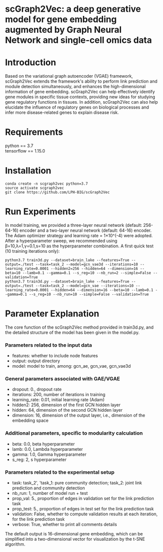 # scGraph2Vec: a deep generative model for gene embedding augmented by Graph Neural Network and single-cell omics data

# Introduction
Based on the variational graph autoencoder (VGAE) framework, scGraph2Vec extends the framework's ability to perform link prediction and module detection simultaneously, and enhances the high-dimensional information of gene embedding. scGraph2Vec can help effectively identify gene modules in specific tissue contexts, providing new ideas for studying gene regulatory functions in tissues. In addition, scGraph2Vec can also help elucidate the influence of regulatory genes on biological processes and infer more disease-related genes to explain disease risk.

# Requirements
python == 3.7  
tensorflow == 1.15.0

# Installation
```
conda create -n scgraph2vec python=3.7
source activate scgraph2vec
git clone https://github.com/LPH-BIG/scGraph2Vec
```

# Run Experiments
In model training, we provided a three-layer neural network (default: 256-64-16) encoder and a two-layer neural network (default: 64-16) encoder. The Adam optimizer strategy and learning rate = 1×10^(-4) were adopted. After a hyperparameter sweep, we recommended using β=10,λ=1,γ=0.1,s=10 as the hyperparameter combination.
A first quick test (10 training iterations only):
```
python3.7 train3d.py --dataset=brain_lake --features=True --output=./test --task=task_2 --model=gcn_vae3d --iterations=10 --learning_rate=0.0001 --hidden2=256 --hidden=64 --dimension=16 --beta=10 --lamb=0.1 --gamma=0.1 --s_reg=10 --nb_run=2 --simple=False --validation=True
python3.7 train3d.py --dataset=brain_lake --features=True --output=./test --task=task_2 --model=gcn_vae --iterations=10 --learning_rate=0.0001 --hidden=64 --dimension=16 --beta=10 --lamb=0.1 --gamma=0.1 --s_reg=10 --nb_run=10 --simple=False --validation=True
```
# Parameter Explanation
The core function of the scGraph2Vec method provided in train3d.py, and the detailed structure of the model has been given in the model.py.
### Parameters related to the input data
  - features: whether to include node features
  - output: output directory
  - model: model to train, among: gcn_ae, gcn_vae, gcn_vae3d
### General parameters associated with GAE/VGAE
  - dropout: 0., dropout rate
  - iterations: 200, number of iterations in training
  - learning_rate: 0.01, initial learning rate (Adam)
  - hidden2: 256, dimension of the first GCN hidden layer
  - hidden: 64, dimension of the second GCN hidden layer
  - dimension: 16, dimension of the output layer, i.e., dimension of the embedding space
### Additional parameters, specific to modularity calculation
  - beta: 0.0, beta hyperparameter
  - lamb: 0.0, Lambda hyperparameter
  - gamma: 1.0, Gamma hyperparameter
  - s_reg: 2, s hyperparameter
### Parameters related to the experimental setup
  - task: task_2', 'task_1: pure community detection; task_2: joint link prediction and community detection
  - nb_run: 1, number of model run + test
  - prop_val: 5., proportion of edges in validation set for the link prediction task
  - prop_test: 5., proportion of edges in test set for the link prediction task
  - validation: False, whether to compute validation results at each iteration, for the link prediction task
  - verbose: True, whether to print all comments details

The default output is 16-dimensional gene embedding, which can be simplified into a two-dimensional vector for visualization by the t-SNE algorithm.
